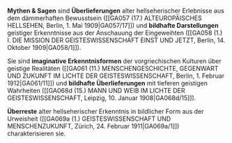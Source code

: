 
**Mythen & Sagen** sind **Überlieferungen** alter hellseherischer Erlebnisse aus dem dämmerhaften Bewusstsein ([[GA057 (17.) ALTEUROPÄISCHES HELLSEHEN, Berlin, 1. Mai 1909|GA057/17]]) und **bildhafte Darstellungen** geistiger Erkenntnisse aus der Anschauung der Eingeweihten ([[GA058 (1.) I. DIE MISSION DER GEISTESWISSENSCHAFT EINST UND JETZT, Berlin, 14. Oktober 1909|GA058/1]]).

Sie sind **imaginative Erkenntnisformen** der vorgriechischen Kulturen über geistige Realitäten ([[GA061 (11.) MENSCHENGESCHICHTE, GEGENWART UND ZUKUNFT IM LICHTE DER GEISTESWISSENSCHAFT, Berlin, 1. Februar 1912|GA061/11]]) und **bildhafte Überlieferungen** mit tieferen geistigen Wahrheiten ([[GA068d (15.) MANN UND WEIB IM LICHTE DER GEISTESWISSENSCHAFT, Leipzig, 10. Januar 1908|GA068d/15]]).

**Überreste** alter hellseherischer Erkenntnis in bildlicher Form aus der Urweisheit ([[GA069a (1.) GEISTESWISSENSCHAFT UND MENSCHENZUKUNFT, Zürich, 24. Februar 1911|GA069a/1]]) charakterisieren sie.
